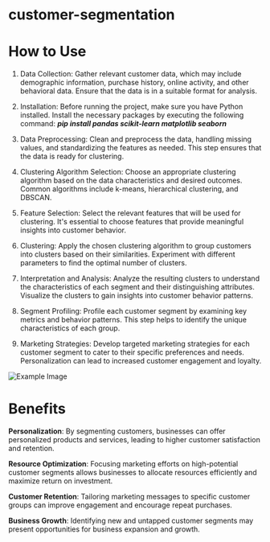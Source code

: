 # customer-segmentation


# How to Use
1. Data Collection: Gather relevant customer data, which may include demographic information, purchase history, online activity, and other behavioral data. Ensure that the data is in a suitable format for analysis.

2. Installation: Before running the project, make sure you have Python installed. Install the necessary packages by executing the following command: ***pip install pandas scikit-learn matplotlib seaborn***
  
3. Data Preprocessing: Clean and preprocess the data, handling missing values, and standardizing the features as needed. This step ensures that the data is ready for clustering.

4. Clustering Algorithm Selection: Choose an appropriate clustering algorithm based on the data characteristics and desired outcomes. Common algorithms include k-means, hierarchical clustering, and DBSCAN.

5. Feature Selection: Select the relevant features that will be used for clustering. It's essential to choose features that provide meaningful insights into customer behavior.

6. Clustering: Apply the chosen clustering algorithm to group customers into clusters based on their similarities. Experiment with different parameters to find the optimal number of clusters.

7. Interpretation and Analysis: Analyze the resulting clusters to understand the characteristics of each segment and their distinguishing attributes. Visualize the clusters to gain insights into customer behavior patterns.

8. Segment Profiling: Profile each customer segment by examining key metrics and behavior patterns. This step helps to identify the unique characteristics of each group.

9. Marketing Strategies: Develop targeted marketing strategies for each customer segment to cater to their specific preferences and needs. Personalization can lead to increased customer engagement and loyalty.

![Example Image](https://github.com/GVanave/customer-segmentation-and-predictive-analysis/blob/main/clusters.PNG)


# Benefits
**Personalization**: By segmenting customers, businesses can offer personalized products and services, leading to higher customer satisfaction and retention.

**Resource Optimization**: Focusing marketing efforts on high-potential customer segments allows businesses to allocate resources efficiently and maximize return on investment.

**Customer Retention**: Tailoring marketing messages to specific customer groups can improve engagement and encourage repeat purchases.

**Business Growth**: Identifying new and untapped customer segments may present opportunities for business expansion and growth.

